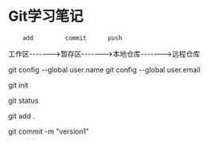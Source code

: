 # Git学习笔记

        add         commit      push
工作区------->暂存区------->本地仓库------->远程仓库

git config --global user.name <name>
git config --global user.email <email>

git init

git status

git add .

git commit -m "version1"

